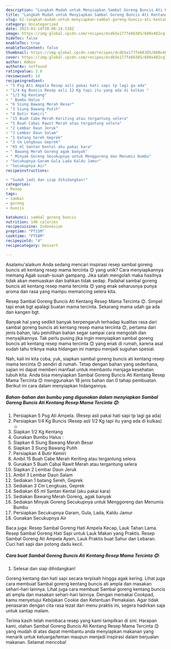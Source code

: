 ```yaml
---
description: "Langkah Mudah untuk Menyiapkan Sambal Goreng Buncis Ati Kentang Resep Mama Tercinta 😊{ yang Lezat"
title: "Langkah Mudah untuk Menyiapkan Sambal Goreng Buncis Ati Kentang Resep Mama Tercinta 😊{ yang Lezat"
slug: 62-langkah-mudah-untuk-menyiapkan-sambal-goreng-buncis-ati-kentang-resep-mama-tercinta-yang-lezat
category: Uncategorized
date: 2023-03-14T20:08:14.538Z
image: https://img-global.cpcdn.com/recipes/4cdb5e177fe66385/680x482cq70/sambal-goreng-buncis-ati-kentang-resep-mama-tercinta-foto-resep-utama.jpg
hideToc: false
enableToc: true
enableTocContent: false
thumbnail: https://img-global.cpcdn.com/recipes/4cdb5e177fe66385/680x482cq70/sambal-goreng-buncis-ati-kentang-resep-mama-tercinta-foto-resep-utama.jpg
cover: https://img-global.cpcdn.com/recipes/4cdb5e177fe66385/680x482cq70/sambal-goreng-buncis-ati-kentang-resep-mama-tercinta-foto-resep-utama.jpg
author: Admin
authorAv: notfound
ratingvalue: 3.8
reviewcount: 14
recipeingredient:
- "5 Psg Ati Ampela Resep asli pakai hati sapi tp lagi ga ada"
- "1/4 Kg Buncis Resep asli 12 Kg tapi itu yang ada di kulkas "
- "1/2 Kg Kentang"
- " Bumbu Halus "
- "6 Siung Bawang Merah Besar"
- "3 Siung Bawang Putih"
- "4 Butir Kemiri"
- "15 Buah Cabe Merah Keriting atau tergantung selera"
- "5 Buah Cabai Rawit Merah atau tergantung selera"
- "2 Lembar Daun Jeruk"
- "3 Lembar Daun Salam"
- "1 batang Sereh Geprek"
- "3 Cm Lengkuas Geprek"
- "65 ml Santan Kental aku pakai kara"
- " Bawang Merah Goreng agak banyak"
- " Minyak Goreng Secukupnya untuk Menggoreng dan Menumis Bumbu"
- "Secukupnya Garam Gula Lada Kaldu Jamur"
- "Secukupnya Air"
recipeinstructions:

- "Sudah jadi dan siap dihidangkan!"
categories:
- Resep
tags:
- sambal
- goreng
- buncis

katakunci: sambal goreng buncis 
nutrition: 140 calories
recipecuisine: Indonesian
preptime: "PT15M"
cooktime: "PT58M"
recipeyield: "4"
recipecategory: Dessert

---
```



Asalamu'alaikum Anda sedang mencari inspirasi resep sambal goreng buncis ati kentang resep mama tercinta 😊 yang unik? Cara menyiapkannya memang Agak susah-susah gampang. Jika salah mengolah maka hasilnya tidak akan memuaskan dan bahkan tidak sedap. Padahal sambal goreng buncis ati kentang resep mama tercinta 😊 yang enak seharusnya punya aroma dan rasa yang mampu memancing selera kita.


Resep Sambal Goreng Buncis Ati Kentang Resep Mama Tercinta 😊. Simpel tapi enak bgt apalagi buatan mama tercinta. Sekarang mama udah ga ada dan kangen bgt.

Banyak hal yang sedikit banyak berpengaruh terhadap kualitas rasa dari sambal goreng buncis ati kentang resep mama tercinta 😊, pertama dari jenis bahan, lalu pemilihan bahan segar sampai cara mengolah dan menyajikannya. Tak perlu pusing jika ingin menyiapkan sambal goreng buncis ati kentang resep mama tercinta 😊 yang enak di rumah, karena asal sudah tahu triknya maka hidangan ini mampu menjadi suguhan spesial.


Nah, kali ini kita coba, yuk, siapkan sambal goreng buncis ati kentang resep mama tercinta 😊 sendiri di rumah. Tetap dengan bahan yang sederhana, sajian ini dapat memberi manfaat untuk membantu menjaga kesehatan tubuh kita. Anda bisa menyiapkan Sambal Goreng Buncis Ati Kentang Resep Mama Tercinta 😊 menggunakan 18 jenis bahan dan 0 tahap pembuatan. Berikut ini cara dalam menyiapkan hidangannya.

<!--inarticleads1-->

##### Bahan-bahan dan bumbu yang digunakan dalam menyiapkan Sambal Goreng Buncis Ati Kentang Resep Mama Tercinta 😊:

1. Persiapkan 5 Psg Ati Ampela. (Resep asli pakai hati sapi tp lagi ga ada)
1. Persiapkan 1/4 Kg Buncis (Resep asli 1/2 Kg tapi itu yang ada di kulkas) ☺
1. Siapkan 1/2 Kg Kentang
1. Gunakan  Bumbu Halus :
1. Siapkan 6 Siung Bawang Merah Besar
1. Siapkan 3 Siung Bawang Putih
1. Persiapkan 4 Butir Kemiri
1. Ambil 15 Buah Cabe Merah Keriting atau tergantung selera
1. Gunakan 5 Buah Cabai Rawit Merah atau tergantung selera
1. Siapkan 2 Lembar Daun Jeruk
1. Ambil 3 Lembar Daun Salam
1. Sediakan 1 batang Sereh, Geprek
1. Sediakan 3 Cm Lengkuas, Geprek
1. Sediakan 65 ml Santan Kental (aku pakai kara)
1. Sediakan  Bawang Merah Goreng, agak banyak
1. Sediakan  Minyak Goreng Secukupnya untuk Menggoreng dan Menumis Bumbu
1. Persiapkan Secukupnya Garam, Gula, Lada, Kaldu Jamur
1. Gunakan Secukupnya Air


Baca juga: Resep Sambal Goreng Hati Ampela Kecap, Lauk Tahan Lama. Resep Sambal Goreng Hati Sapi untuk Lauk Makan yang Praktis. Resep Sambal Goreng Ati Ampela Ayam, Lauk Praktis buat Sahur dan Lebaran. Cuci hati sapi dan potong dadu kecil. 

<!--inarticleads2-->

##### Cara buat Sambal Goreng Buncis Ati Kentang Resep Mama Tercinta 😊:


1. Selesai dan siap dihidangkan!

Goreng kentang dan hati sapi secara terpisah hingga agak kering. Lihat juga cara membuat Sambal goreng kentang buncis ati ampla dan masakan sehari-hari lainnya. Lihat juga cara membuat Sambal goreng kentang buncis ati ampla dan masakan sehari-hari lainnya. Dengan memakai Cookpad, kamu menyetujui Kebijakan Cookie dan Ketentuan Pemakaian. Agar tidak penasaran dengan cita rasa lezat dari menu praktis ini, segera hadirkan saja untuk santap malam. 

Terima kasih telah membaca resep yang kami tampilkan di sini. Harapan kami, olahan Sambal Goreng Buncis Ati Kentang Resep Mama Tercinta 😊 yang mudah di atas dapat membantu anda menyiapkan makanan yang menarik untuk keluarga/teman maupun menjadi inspirasi dalam berjualan makanan. Selamat mencoba!
